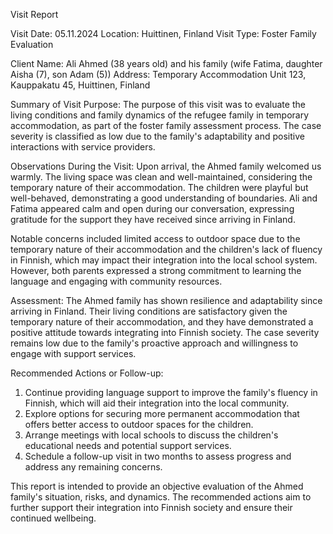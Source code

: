  Visit Report

Visit Date: 05.11.2024
Location: Huittinen, Finland
Visit Type: Foster Family Evaluation

Client Name: Ali Ahmed (38 years old) and his family (wife Fatima, daughter Aisha (7), son Adam (5))
Address: Temporary Accommodation Unit 123, Kauppakatu 45, Huittinen, Finland

Summary of Visit Purpose:
The purpose of this visit was to evaluate the living conditions and family dynamics of the refugee family in temporary accommodation, as part of the foster family assessment process. The case severity is classified as low due to the family's adaptability and positive interactions with service providers.

Observations During the Visit:
Upon arrival, the Ahmed family welcomed us warmly. The living space was clean and well-maintained, considering the temporary nature of their accommodation. The children were playful but well-behaved, demonstrating a good understanding of boundaries. Ali and Fatima appeared calm and open during our conversation, expressing gratitude for the support they have received since arriving in Finland.

Notable concerns included limited access to outdoor space due to the temporary nature of their accommodation and the children's lack of fluency in Finnish, which may impact their integration into the local school system. However, both parents expressed a strong commitment to learning the language and engaging with community resources.

Assessment:
The Ahmed family has shown resilience and adaptability since arriving in Finland. Their living conditions are satisfactory given the temporary nature of their accommodation, and they have demonstrated a positive attitude towards integrating into Finnish society. The case severity remains low due to the family's proactive approach and willingness to engage with support services.

Recommended Actions or Follow-up:
1. Continue providing language support to improve the family's fluency in Finnish, which will aid their integration into the local community.
2. Explore options for securing more permanent accommodation that offers better access to outdoor spaces for the children.
3. Arrange meetings with local schools to discuss the children's educational needs and potential support services.
4. Schedule a follow-up visit in two months to assess progress and address any remaining concerns.

This report is intended to provide an objective evaluation of the Ahmed family's situation, risks, and dynamics. The recommended actions aim to further support their integration into Finnish society and ensure their continued wellbeing.
